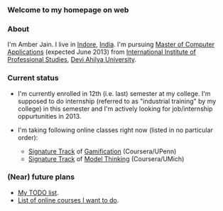 ### Welcome to my homepage on web

### About
I'm Amber Jain. I live in [Indore](http://en.wikipedia.org/wiki/Indore), [India](http://en.wikipedia.org/wiki/India). I'm pursuing [Master of Computer Applications](http://en.wikipedia.org/wiki/Master_of_Computer_Applications) (expected June 2013) from [International Institute of Professional Studies](http://www.iips.edu.in/), [Devi Ahilya University](http://www.dauniv.ac.in/).

### Current status
* I'm currently enrolled in 12th (i.e. last) semester at my college. I'm supposed to do internship (referred to as "industrial training" by my college) in this semester and I'm actively looking for job/internship oppurtunities in 2013.

* I'm taking following online classes right now (listed in no particular order):
	* [Signature Track](https://www.coursera.org/signature/guidebook) of [Gamification](https://www.coursera.org/course/gamification) (Coursera/UPenn)
	* [Signature Track](https://www.coursera.org/signature/guidebook) of [Model Thinking](https://www.coursera.org/course/modelthinking) (Coursera/UMich)

### (Near) future plans
* [My TODO list](./todo.html).
* [List of online courses I want to do](./todo-online-courses.html).
